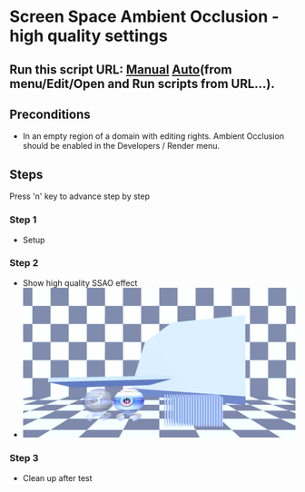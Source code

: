 # Screen Space Ambient Occlusion - high quality settings
## Run this script URL: [Manual](./test.js?raw=true)   [Auto](./testAuto.js?raw=true)(from menu/Edit/Open and Run scripts from URL...).

## Preconditions
- In an empty region of a domain with editing rights. Ambient Occlusion should be enabled in the Developers / Render menu.

## Steps
Press 'n' key to advance step by step

### Step 1
- Setup
### Step 2
- Show high quality SSAO effect
- ![](./ExpectedImage_00000.png)
### Step 3
- Clean up after test
